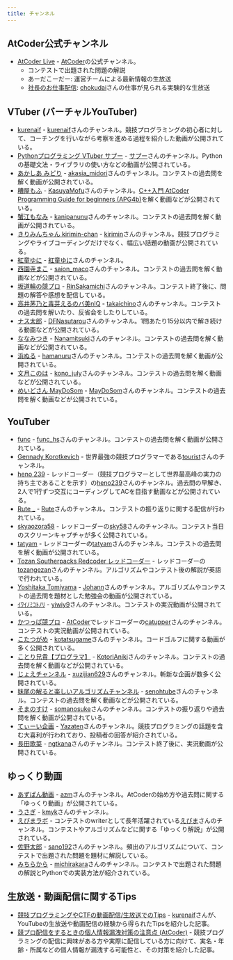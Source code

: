 ```yaml
---
title: チャンネル
---
```


## AtCoder公式チャンネル

- [AtCoder Live](https://www.youtube.com/channel/UCtG3StnbhxHxXfE6Q4cPZwQ) - [AtCoder](https://atcoder.jp/)の公式チャンネル。
    - コンテストで出題された問題の解説
    - あーだこーだー: 運営チームによる最新情報の生放送
    - [社長のお仕事配信](https://www.youtube.com/watch?v=PiQvXNoV5YQ): [chokudai](https://twitter.com/chokudai)さんの仕事が見られる実験的な生放送

## VTuber (バーチャルYouTuber)

- [kurenaif](https://www.youtube.com/playlist?list=PL6J0QYBvVReHBH_mkLCs8BbuAkx20gamN) - [kurenaif](https://atcoder.jp/users/kurenaif)さんのチャンネル。競技プログラミングの初心者に対して、コーチングを行いながら考察を進める過程を紹介した動画が公開されている。
- [Pythonプログラミング VTuber サプー](https://www.youtube.com/channel/UC5Kgc_HNzx4GJ-w4QMeeKiQ/playlists) - [サプー](https://twitter.com/PythonSuppl)さんのチャンネル。Pythonの基礎文法・ライブラリの使い方などの動画が公開されている。
- [あかしあ みどり](https://www.youtube.com/channel/UCkIaUs9Z43s1cSLS8mh9ppg) - [akasia_midori](https://atcoder.jp/users/akasia_midori)さんのチャンネル。コンテストの過去問を解く動画が公開されている。
- [糟屋もふ](https://www.youtube.com/playlist?list=PLXzhjyS-h7aEH31fB0gAfy_gskIirxBS7) - [KasuyaMofu](https://atcoder.jp/users/KasuyaMofu)さんのチャンネル。[C++入門 AtCoder Programming Guide for beginners (APG4b)](https://atcoder.jp/contests/APG4b)を解く動画などが公開されている。
- [蟹江もなみ](https://www.youtube.com/channel/UC5OB45jE0XqRyXdGETY-2-w) - [kanipanunu](https://atcoder.jp/users/kanipanunu)さんのチャンネル。コンテストの過去問を解く動画が公開されている。
- [きりみんちゃん kirimin-chan](https://www.youtube.com/c/kiriminchan/playlists) - [kirimin](https://atcoder.jp/users/kirimin)さんのチャンネル。競技プログラミングやライブコーディングだけでなく、幅広い話題の動画が公開されている。
- [紅童ゆに](https://www.youtube.com/channel/UCJcNhhnFIomosRO9ZYWC1pQ/videos) - [紅童ゆに](https://twitter.com/koudou_uni)さんのチャンネル。
- [西園寺まこ](https://www.youtube.com/channel/UClz8TzWlOzG-95FuH2TFD9g) - [saion_maco](https://atcoder.jp/users/saion_maco)さんのチャンネル。コンテストの過去問を解く動画などが公開されている。
- [坂道輪の競プロ](https://www.youtube.com/playlist?list=PLFi46EaoQjc-c4BoLQl7Gibo0ncGLX5A2) - [RinSakamichi](https://atcoder.jp/users/RinSakamichi)さんのチャンネル。コンテスト終了後に、問題の解答や感想を配信している。
- [高井茅乃と毒芽えるのバ美nIQ](https://www.youtube.com/channel/UCTOxnI3eOI_o1HRgzq-LEZw/playlists) - [takaichino](https://atcoder.jp/users/takaichino)さんのチャンネル。コンテストの過去問を解いたり、反省会をしたりしている。
- [ナス太郎](https://www.youtube.com/channel/UCs7sxmQBTBqtuGzsEWCUupQ) - [DFNasutarou](https://atcoder.jp/users/DFNasutarou)さんのチャンネル。1問あたり15分以内で解き続ける動画などが公開されている。
- [ななみつき](https://www.youtube.com/playlist?list=PLKs3DZp2szRMAHKnNg2ZlIhW9uXfBQg6a) - [Nanamitsuki](https://atcoder.jp/users/Nanamitsuki)さんのチャンネル。コンテストの過去問を解く動画などが公開されている。
- [浜ぬる](https://www.youtube.com/channel/UC_Fm2rtPE76XeuO-00I33cA/featured) - [hamanuru](https://twitter.com/hamanuru)さんのチャンネル。コンテストの過去問を解く動画が公開されている。
- [文月このは](https://www.youtube.com/playlist?list=PLhu1EKNfmGwS75JjK2YeMRm9AVcubN0WO) - [kono_july](https://atcoder.jp/users/kono_july)さんのチャンネル。コンテストの過去問を解く動画などが公開されている。
- [めいどさん MayDoSom](https://www.youtube.com/channel/UCCgPox6jBMMaeWutBXv7uRA) - [MayDoSom](https://atcoder.jp/users/MayDoSom)さんのチャンネル。コンテストの過去問を解く動画などが公開されている。

## YouTuber

- [func](https://www.youtube.com/playlist?list=PLLbak3dBJyRbJ4R5Ax2vUFZlNBbLX8YLw) - [func_hs](https://twitter.com/func_hs)さんのチャンネル。コンテストの過去問を解く動画が公開されている。
- [Gennady Korotkevich](https://www.youtube.com/channel/UCkySD00cmDWYHXA31hqRYRw) - 世界最強の競技プログラマーである[tourist](https://atcoder.jp/users/tourist)さんのチャンネル。
- [heno 239](https://www.youtube.com/channel/UCmYTD76ZGm8hcrzaI7xJLAg) - レッドコーダー（競技プログラマーとして世界最高峰の実力の持ち主であることを示す）の[heno239](https://atcoder.jp/users/heno239)さんのチャンネル。過去問の早解き、2人で1行ずつ交互にコーディングしてACを目指す動画などが公開されている。
- [Rute _](https://www.youtube.com/channel/UCvB4r-9OCn84AohIsnvLYhA) - [Rute](https://atcoder.jp/users/Rute)さんのチャンネル。コンテストの振り返りに関する配信が行われている。
- [skyaozora58](https://www.youtube.com/user/skyaozora58/videos) - レッドコーダーの[sky58](https://atcoder.jp/users/sky58)さんのチャンネル。コンテスト当日のスクリーンキャプチャが多く公開されている。
- [tatyam](https://www.youtube.com/channel/UC3MXq-nGMDQENm5ihfQeIkg/featured) - レッドコーダーの[tatyam](https://atcoder.jp/users/tatyam)さんのチャンネル。コンテストの過去問を解く動画が公開されている。
- [Tozan Southerpacks Redcoder レッドコーダー](https://www.youtube.com/channel/UCwsapfci2p1oDVO4Q2sJOQw) - レッドコーダーの[tozangezan](https://atcoder.jp/users/tozangezan)さんのチャンネル。アルゴリズムやコンテスト後の解説が英語で行われている。
- [Yoshitaka Tomiyama](https://www.youtube.com/channel/UC10LLTlikPURslw2Wqj8vJA/featured) - [Johann](https://atcoder.jp/users/Johann)さんのチャンネル。アルゴリズムやコンテストの過去問を題材とした勉強会の動画が公開されている。
- [ｲﾜｲﾉﾐｺﾄﾉﾘ](https://www.youtube.com/channel/UCqlJwj9fWlVi26KeSb_e-og/videos) - [yiwiy9](https://atcoder.jp/users/yiwiy9)さんのチャンネル。コンテストの実況動画が公開されている。
- [かつっぱ競プロ](https://www.youtube.com/channel/UCqqeYOh1gk_TJ16sxazWhUg) - [AtCoder](https://atcoder.jp/)でレッドコーダーの[catupper](https://atcoder.jp/users/catupper)さんのチャンネル。コンテストの実況動画が公開されている。
- [こたつがめ](https://www.youtube.com/channel/UCL8EOznhSyreT9O0-KFxgZQ/videos) - [kotatsugame](https://atcoder.jp/users/kotatsugame)さんのチャンネル。コードゴルフに関する動画が多く公開されている。
- [ことり兄貴【プログラマ】](https://www.youtube.com/channel/UCf86wNbQtsJKh2EpRm7-Mrg/videos) - [KotoriAniki](https://atcoder.jp/users/KotoriAniki)さんのチャンネル。コンテストの過去問を解く動画などが公開されている。
- [じょえチャンネル](https://www.youtube.com/channel/UCRXsI3FL_kvaVL9zoolBfbQ/videos) - [xuzijian629](https://atcoder.jp/users/xuzijian629)さんのチャンネル。斬新な企画が数多く公開されている。
- [妹尾の解ると楽しいアルゴリズムチャンネル](https://www.youtube.com/@user-rs9rl9bk2k/videos) - [senohtube](https://atcoder.jp/users/senohtube)さんのチャンネル。コンテストの過去問を解く動画などが公開されている。
- [そまのすけ](https://www.youtube.com/playlist?list=PLTP2rhthd6G1qPKsKVTienMhos3X6Hvqh) - [somanosuke](https://atcoder.jp/users/somanosuke)さんのチャンネル。コンテストの振り返りや過去問を解く動画が公開されている。
- [てぃーい企画](https://www.youtube.com/channel/UCfqYE4LdRYqAJSV_TKlsy9Q/videos) - [Yazaten](https://twitter.com/Yazaten)さんのチャンネル。競技プログラミングの話題を含む大喜利が行われており、投稿者の回答が紹介されている。
- [長田歌菜](https://www.youtube.com/channel/UC9amFw1nimUfDGAf746HYXQ) - [ngtkana](https://atcoder.jp/users/ngtkana)さんのチャンネル。コンテスト終了後に、実況動画が公開されている。

## ゆっくり動画

- [あずぱん動画](https://www.youtube.com/playlist?list=PLwlP26Z1O_DesFumSto6rfa9T2jmk9iD4) - [azm](https://atcoder.jp/users/azm)さんのチャンネル。AtCoderの始め方や過去問に関する「ゆっくり動画」が公開されている。
- [うさぎ](https://www.youtube.com/channel/UCAWN0xlHcDyMTaCIfn1GNXg/videos) - [kmyk](https://github.com/kmyk)さんのチャンネル。
- [えびまラボ](https://www.youtube.com/channel/UCw4Ty20l1DccGCQ2HWiEcgw) - コンテストのwriterとして長年活躍されている[えびま](https://twitter.com/evima0)さんのチャンネル。コンテストやアルゴリズムなどに関する「ゆっくり解説」が公開されている。
- [佐野太郎](https://www.youtube.com/channel/UCE2ID_KiY2kKne7d1zFT7JQ/featured) - [sano192](https://atcoder.jp/users/sano192)さんのチャンネル。頻出のアルゴリズムについて、コンテストで出題された問題を題材に解説している。
- [みちらから](https://www.youtube.com/channel/UCqBF4sFbNDMLwIUYbS1wkhg/featured) - [michirakara](https://atcoder.jp/users/michirakara)さんのチャンネル。コンテストで出題された問題の解説とPythonでの実装方法が紹介されている。

## 生放送・動画配信に関するTips

- [競技プログラミングやCTFの動画配信/生放送でのTips](https://kurenaif.hatenablog.com/entry/2020/11/27/223351) - [kurenaif](https://atcoder.jp/users/kurenaif)さんが、YouTubeの生放送や動画配信の経験から得られたTipsを紹介した記事。
- [競プロ配信をするときの個人情報漏洩対策の注意点 (AtCoder)](https://harurunppp.hatenablog.com/entry/2021/02/18/235349) - 競技プログラミングの配信に興味がある方や実際に配信している方に向けて、実名・年齢・所属などの個人情報が漏洩する可能性と、その対策を紹介した記事。
